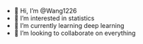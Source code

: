 - 👋 Hi, I’m @Wang1226
- 👀 I’m interested in statistics
- 🌱 I’m currently learning deep learning
- 💞️ I’m looking to collaborate on everything

<!---
Wang1226/Wang1226 is a ✨ special ✨ repository because its `README.md` (this file) appears on your GitHub profile.
You can click the Preview link to take a look at your changes.
--->
